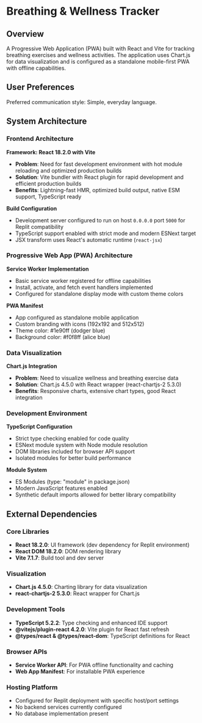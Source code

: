 # Breathing & Wellness Tracker

## Overview

A Progressive Web Application (PWA) built with React and Vite for tracking breathing exercises and wellness activities. The application uses Chart.js for data visualization and is configured as a standalone mobile-first PWA with offline capabilities.

## User Preferences

Preferred communication style: Simple, everyday language.

## System Architecture

### Frontend Architecture

**Framework: React 18.2.0 with Vite**
- **Problem**: Need for fast development environment with hot module reloading and optimized production builds
- **Solution**: Vite bundler with React plugin for rapid development and efficient production builds
- **Benefits**: Lightning-fast HMR, optimized build output, native ESM support, TypeScript ready

**Build Configuration**
- Development server configured to run on host `0.0.0.0` port `5000` for Replit compatibility
- TypeScript support enabled with strict mode and modern ESNext target
- JSX transform uses React's automatic runtime (`react-jsx`)

### Progressive Web App (PWA) Architecture

**Service Worker Implementation**
- Basic service worker registered for offline capabilities
- Install, activate, and fetch event handlers implemented
- Configured for standalone display mode with custom theme colors

**PWA Manifest**
- App configured as standalone mobile application
- Custom branding with icons (192x192 and 512x512)
- Theme color: #1e90ff (dodger blue)
- Background color: #f0f8ff (alice blue)

### Data Visualization

**Chart.js Integration**
- **Problem**: Need to visualize wellness and breathing exercise data
- **Solution**: Chart.js 4.5.0 with React wrapper (react-chartjs-2 5.3.0)
- **Benefits**: Responsive charts, extensive chart types, good React integration

### Development Environment

**TypeScript Configuration**
- Strict type checking enabled for code quality
- ESNext module system with Node module resolution
- DOM libraries included for browser API support
- Isolated modules for better build performance

**Module System**
- ES Modules (type: "module" in package.json)
- Modern JavaScript features enabled
- Synthetic default imports allowed for better library compatibility

## External Dependencies

### Core Libraries
- **React 18.2.0**: UI framework (dev dependency for Replit environment)
- **React DOM 18.2.0**: DOM rendering library
- **Vite 7.1.7**: Build tool and dev server

### Visualization
- **Chart.js 4.5.0**: Charting library for data visualization
- **react-chartjs-2 5.3.0**: React wrapper for Chart.js

### Development Tools
- **TypeScript 5.2.2**: Type checking and enhanced IDE support
- **@vitejs/plugin-react 4.2.0**: Vite plugin for React fast refresh
- **@types/react & @types/react-dom**: TypeScript definitions for React

### Browser APIs
- **Service Worker API**: For PWA offline functionality and caching
- **Web App Manifest**: For installable PWA experience

### Hosting Platform
- Configured for Replit deployment with specific host/port settings
- No backend services currently configured
- No database implementation present